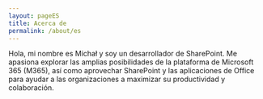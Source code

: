 ```yaml
---
layout: pageES
title: Acerca de
permalink: /about/es
---
```


Hola, mi nombre es Michał y soy un desarrollador de SharePoint. Me apasiona explorar las amplias posibilidades de la plataforma de Microsoft 365 (M365), así como aprovechar SharePoint y las aplicaciones de Office para ayudar a las organizaciones a maximizar su productividad y colaboración.

